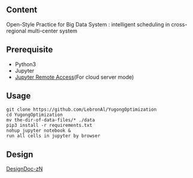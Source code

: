 ## Content
Open-Style Practice for Big Data System : intelligent scheduling in cross-regional multi-center system

## Prerequisite
* Python3
* Jupyter
* [Jupyter Remote Access](https://www.jianshu.com/p/9a0177a197ae)(For cloud server mode)

## Usage
```
git clone https://github.com/LebronAl/YugongOptimization
cd YugongOptimization
mv the-dir-of-data-files/* ./data
pip3 install -r requirements.txt
nohup jupyter notebook &
run all cells in jupyter by browser
```

## Design
[DesignDoc-zN](https://shimo.im/docs/cDrjTrCQgVjg3gdc/)
